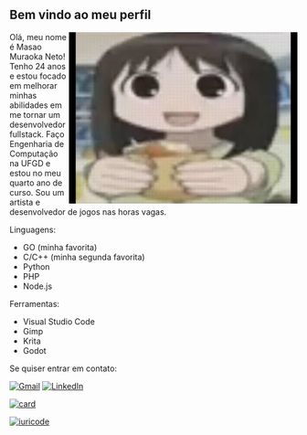 <h2> Bem vindo ao meu perfil </h2>

<img src="oosaka.jpg" alt="osaka." min-width="400px" max-width="400px" width="400px" align="right">

Olá, meu nome é Masao Muraoka Neto! Tenho 24 anos e estou focado em melhorar minhas abilidades em me tornar um desenvolvedor fullstack. Faço Engenharia de Computação na UFGD e estou no meu quarto ano de curso. Sou um artista e desenvolvedor de jogos nas horas vagas. 

Linguagens:
- GO (minha favorita)
- C/C++ (minha segunda favorita)
- Python
- PHP
- Node.js

Ferramentas:
- Visual Studio Code
- Gimp
- Krita
- Godot 

Se quiser entrar em contato:
<p align="left">
<a href="#" title="Gmail">
  <img src="https://img.shields.io/badge/-Gmail-FF0000?style=flat-square&labelColor=FF0000&logo=gmail&logoColor=white&link=mm.neto2007@gmail.com" alt="Gmail"/></a>

<a href="#" title="LinkedIn">
  <img src="https://img.shields.io/badge/-Linkedin-0e76a8?style=flat-square&logo=Linkedin&logoColor=white&link=https://www.linkedin.com/in/masao-muraoka-53a772224/" alt="LinkedIn"/></a>


</p>

[![card](https://github-readme-stats.vercel.app/api?username=mako8231&theme=tokyonight&show_icons=true)](https://github.com/anuraghazra/github-readme-stats)

[![iuricode](https://github-readme-stats.vercel.app/api/top-langs/?username=mako8231&hide=html&layout=compact&theme=tokyonight)](https://github.com/anuraghazra/github-readme-stats)
